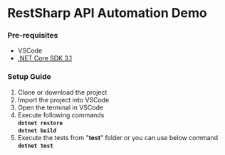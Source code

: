 # RestSharp API Automation Demo

### Pre-requisites
* VSCode
* [.NET Core SDK 3.1](https://dotnet.microsoft.com/download/dotnet-core/thank-you/sdk-3.1.402-windows-x64-installer)

### Setup Guide
1. Clone or download the project
2. Import the project into VSCode
3. Open the terminal in VSCode
4. Execute following commands \
    **`dotnet restore`** \
    **`dotnet build`**
5. Execute the tests from "**test**" folder or you can use below command \
    **`dotnet test`**
